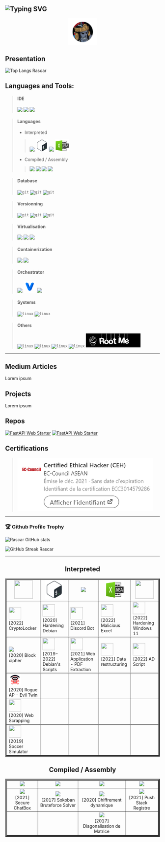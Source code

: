 <!--<p align="center">
  <img src="/img/under_construction.gif" />
</p>
---
-->
![Typing SVG](https://readme-typing-svg.herokuapp.com?font=Tiro+Devanagari+Sanskrit&size=32&duration=2000&color=CF0000&lines=Assistant+RSSI;Ing%C3%A9nieur+S%C3%A9curit%C3%A9;DevOps)
---

<p align="center">
  <img width="92" src="/img/rascar.png" />
</p><h2 align="center"></h2>

## Presentation

![Top Langs Rascar](https://github-readme-stats.vercel.app/api/top-langs/?username=RascarKapHack&title_color=000000&layout=compact)
## **Languages and Tools:**  

> #### IDE
> <code><a href="https://github.com/RascarKapHack/Custom-Vim"><img height="40" src="https://upload.wikimedia.org/wikipedia/commons/thumb/archive/9/9f/20100427190601%21Vimlogo.svg/120px-Vimlogo.svg.png"></a></code>
> <code><a><img height="40" src="https://raw.githubusercontent.com/shinokada/shinokada/master/assets/visual-studio-code.png"></a></code>
> <code><a><img height="40" src="https://upload.wikimedia.org/wikipedia/commons/thumb/9/9c/IntelliJ_IDEA_Icon.svg/512px-IntelliJ_IDEA_Icon.svg.png?20200803071016"></a></code>

> #### Languages
> - Interpreted
>> <code><a href="/src/Languages and Tools/Languages_Python.md"><img height="40" src="https://raw.githubusercontent.com/shinokada/shinokada/master/assets/python.png"></a></code>
>> <code><a href="/src/Languages and Tools/Languages_Bash.md"><img src="https://raw.githubusercontent.com/devicons/devicon/master/icons/bash/bash-original.svg" alt="bash" width="40" height="40"/></a></code>
>> <code><a href="/src/Languages and Tools/Languages_NodeJS.md"><img height="40" src="https://upload.wikimedia.org/wikipedia/commons/thumb/d/d9/Node.js_logo.svg/langfr-1920px-Node.js_logo.svg.png"></a></code>
>> <code><a href="https://www.bnbstickers.com/wp-content/uploads/2017/01/private-notext.png"><img height="40" src="./img/vba.png"></a></code> <br>
> - Compiled / Assembly
>> <code><a href="/src/Languages and Tools/Languages_R.md"><img height="40" src="https://symbols.getvecta.com/stencil_94/126_rust-language-icon.1652c6341b.svg"></a></code>
>> <code><a href="/src/Languages and Tools/Languages_Java.md"><img height="40" src="https://cdn-icons-png.flaticon.com/512/226/226777.png"></a></code>
>> <code><img height="40" src="https://upload.wikimedia.org/wikipedia/commons/thumb/1/18/C_Programming_Language.svg/380px-C_Programming_Language.svg.png?20201031132917"></code>
>> <code><img height="40" src="https://hackr.io/tutorials/assembly-language/logo-assembly-language.svg?ver=1603208610"></code>

> #### Database
> <code><img src="https://www.logiciels.pro/wp-content/uploads/2021/05/mariadb-avis-prix-alternatives-logiciel.webp" alt="git" width="40" height="40"/></code>
> <code><img src="https://upload.wikimedia.org/wikipedia/commons/thumb/2/29/Postgresql_elephant.svg/640px-Postgresql_elephant.svg.png" alt="git" width="40" height="40"/></code>
> <code><img src="https://sqliteviewer.com/blog/wp-content/uploads/2015/06/sqlite-database.png" alt="git" height="40"/></code>

> #### Versionning
> <code><img src="https://upload.wikimedia.org/wikipedia/commons/thumb/9/91/Octicons-mark-github.svg/1024px-Octicons-mark-github.svg.png" alt="git" width="40" height="40"/></code>
> <code><img src="https://www.vectorlogo.zone/logos/git-scm/git-scm-icon.svg" alt="git" width="40" height="40"/></code>
> <code><img src="https://humancoders-formations.s3.amazonaws.com/uploads/course/logo/155/thumb_bigger_formation-gitlab.png" alt="git" width="40" height="40"/></code>

> #### Virtualisation
><code><img height="40" src="https://bearstech.com/technologies-expertises/kvm/logo.svg"></code>
<code><img height="40" src="https://upload.wikimedia.org/wikipedia/commons/thumb/5/5a/Vmware_workstation_16_icon.svg/769px-Vmware_workstation_16_icon.svg.png"></code>
<code><img height="40" src="https://upload.wikimedia.org/wikipedia/commons/d/d5/Virtualbox_logo.png"></code>

> #### Containerization
><code><img height="40" src="https://www.docker.com/wp-content/uploads/2022/05/Docker_Temporary_Image_Google_Blue_1080x1080_v1.png"></code>
><code><img height="40" src="https://neoncloud.eu/licensing/assets/img/clients/lxc.png"></code>

> #### Orchestrator
><code><img height="40" src="https://play-lh.googleusercontent.com/TT36Nsjyt0Yn8eyPAXuNK0bJsXmryP9ovsp7qdOy9sulYlr7v2Le5Ckf0I9S3AiaaXs=w240-h480-rw"></code>
><code><img height="40" src="https://raw.githubusercontent.com/github/explore/80688e429a7d4ef2fca1e82350fe8e3517d3494d/topics/vagrant/vagrant.png"></code>
><code><img height="40" src="https://upload.wikimedia.org/wikipedia/labs/thumb/b/ba/Kubernetes-icon-color.svg/512px-Kubernetes-icon-color.svg.png?20210818121315"></code>

> #### Systems
> <code><img src="https://icon-library.com/images/windows-server-icon/windows-server-icon-7.jpg" alt="linux" width="38" height="38"/></code>
> <code><img src="https://free-astro.org/images/0/04/Debian_logo.png" alt="linux" width="40" height="40"/></code>

> #### Others
> <code><img src="https://www.datocms-assets.com/2885/1620155106-brandhcpackerverticalcolor.svg" alt="linux" width="40" height="40"/></code>
> <code><img src="https://info.varonis.com/hs-fs/hubfs/Imported_Blog_Media/cuckoo_logo-1.png?width=640&height=233&name=cuckoo_logo-1.png" alt="linux" height="40"/></code>
> <code><img src="https://suricata.io/wp-content/uploads/2021/01/Suricata_logo_600x600.png" alt="linux" height="40"/></code>
> <code><img src="https://avatars.githubusercontent.com/u/1507452?s=280&v=4" alt="linux" height="40"/></code>
>[![root-me](img/rootme.png?style=centerme)](https://www.root-me.org/Rascar-Kap-hack "Redirect to root-me")
---

## Medium Articles
Lorem ipsum

## Projects
Lorem ipsum

## Repos
[![FastAPI Web Starter](https://github-readme-stats.vercel.app/api/pin/?username=RascarKapHack&repo=ChatBox&show_owner=true)](https://github.com/RascarKapHack/ChatBox)
[![FastAPI Web Starter](https://github-readme-stats.vercel.app/api/pin/?username=iTrofa&repo=OmegaVirus&show_owner=true)](https://github.com/iTrofa/OmegaVirus)

## Certifications
<!--
Regrouper entre 
- certifications fonctionnelles (ISO 27001 Lead Auditor/Implementor, CISSP)
----
- certifications techniques (CEH/OSCP)
----
- certifications admin (LPIC 100-500, CKA, etc)
-->
><code><a href="https://aspen.eccouncil.org/Verify"><img src="img/ceh.png" alt="ceh"/></a></code>

---
<h3>🏆 Github Profile Trophy</h2>

![Rascar GitHub stats](https://github-readme-stats.vercel.app/api?username=RascarKapHack&show_icons=true&title_color=fff&icon_color=79ff97&text_color=9f9f9f&bg_color=151515)

![GitHub Streak Rascar](https://github-readme-streak-stats.herokuapp.com?user=RascarKapHack&theme=holi-theme&hide_border=true)

---

<!--
 <a target="_blank" href="https://github-readme-medium-recent-article.vercel.app/medium/@shinichiokada/0"><img src="https://github-readme-medium-recent-article.vercel.app/medium/@shinichiokada/0" alt="Recent Article 1">

<a target="_blank" href="https://github-readme-medium-recent-article.vercel.app/medium/@shinichiokada/2"><img src="https://github-readme-medium-recent-article.vercel.app/medium/@shinichiokada/2" alt="Recent Article 3">
-->

 

<table border=4>
  <p align="center">
  </p><h2 align="center"><b>Interpreted</b></h2>
  <tr>
    <td align="center" ><img width="60" height="60" src="https://raw.githubusercontent.com/shinokada/shinokada/master/assets/python.png" /></td>
    <td align="center" ><img width="60" height="60" src="https://raw.githubusercontent.com/devicons/devicon/master/icons/bash/bash-original.svg" /></td>
    <td align="center" ><img height="60" src="https://upload.wikimedia.org/wikipedia/commons/thumb/d/d9/Node.js_logo.svg/langfr-1920px-Node.js_logo.svg.png" /></td>
    <td align="center" ><img width="60" height="60" src="./img/vba.png" /></td>
    <td align="center" ><img width="60" height="60" src="https://blog.cellenza.com/wp-content/uploads/2017/01/PowerShell_5.0_icon.png" /></td>
  </tr>

  <tr>
    <td><img width="40" height="40" src="https://www.nationalitsolutions.com.au/uploaded/pics/cryptolocker.jpg" /><br>[2022] CryptoLocker</td>
    <td><img width="40" height="40" src="https://www.papo-france.com/1200-thickbox_default/chevalier-griffon.jpg" /><br>[2020] Hardening Debian</td>
    <td><img width="40" height="40" src="https://sparkcdnwus2.azureedge.net/sparkimageassets/XPDC2RH70K22MN-08afd558-a61c-4a63-9171-d3f199738e9f" /><br>[2021] Discord Bot</td>
    <td><img width="40" height="40" src="https://www.crowdstrike.com/wp-content/uploads/2022/01/0122_11_WhisperGate_Blog_1060x698-1.jpeg" /><br>[2022] Malicious Excel</td>
    <td><img width="40" height="40" src="https://www.papo-france.com/1200-thickbox_default/chevalier-griffon.jpg" /><br>[2022] Hardening Windows 11</td>
  </tr>

  <tr>
    <td><img height="40" src="https://cdn.futura-sciences.com/buildsv6/images/wide1920/b/7/d/b7dd69dec5_50159526_cryptologue1.jpg" /><br>[2020] Block cipher</td>
    <td><img width="40" height="40" src="https://upload.wikimedia.org/wikipedia/commons/thumb/d/da/GNOME_Terminal_icon_2019.svg/128px-GNOME_Terminal_icon_2019.svg.png?20190330144527" /><br>[2019-2022] Debian's Scripts</td>
    <td><img width="40" height="40" src="https://upload.wikimedia.org/wikipedia/commons/thumb/a/a7/React-icon.svg/1200px-React-icon.svg.png" /><br>[2021] Web Application - PDF Extraction</td>
    <td><img width="40" height="40" src="https://play-lh.googleusercontent.com/37EzETO6gZyKmCg2kBIFX1e9gkubxZrVa5fHJ6yOaa7VvEShHjKv2RdtwnZt9Sk258s" /><br>[2021] Data restructuring</td>
    <td><img width="40" height="40" src="https://www.zupimages.net/up/22/24/4rcd.png" /><br>[2022] AD Script</td>
  <tr>

  <tr>
    <td><img width="40" height="40" src="./img/rogue_ap.png" /><br>[2020] Rogue AP - Evil Twin</td>
    <td></td>
    <td></td>
    <td></td>
    <td></td>
  </tr>

  </tr>
    <td><img width="40" height="40" src="https://img.freepik.com/vecteurs-libre/voleur-portant-sac-argent_33070-2129.jpg?w=2000" /><br>[2020] Web Scrapping</td>
    <td></td>
    <td></td>
    <td></td>
    <td></td>
  <tr>

  <tr>
    <td><img width="40" height="40" src="https://pics.clipartpng.com/midle/Soccer_Ball_PNG_Clip_Art-1361.png" /><br>[2019] Soccer Simulator</td>
    <td></td>
    <td></td>
    <td></td>
    <td></td>
  </tr>
</table>

<table border=5>

<p align="center">
</p><h2 align="center"><b>Compiled / Assembly</b></h2>

<tr>
  <td align="center" ><img width="50" src="https://symbols.getvecta.com/stencil_94/126_rust-language-icon.1652c6341b.svg" /></td>
  <td align="center" ><img width="50" src="https://cdn-icons-png.flaticon.com/512/226/226777.png" /></td>
  <td align="center" ><img width="50" src="https://upload.wikimedia.org/wikipedia/commons/thumb/1/18/C_Programming_Language.svg/380px-C_Programming_Language.svg.png?20201031132917" /></td>
  <td align="center" ><img width="50" src="https://hackr.io/tutorials/assembly-language/logo-assembly-language.svg?ver=1603208610" /></td>
</tr>

<tr>
  <td align="center"><img height="50" src="https://www.callcentrehelper.com/images/stories/2020/10/chat-bot-head-set-760.jpg" /><br>[2021] Secure ChatBox</td>
  <td align="center"><img height="50" src="https://media.wired.com/photos/5af2249a0b975d475fa7afbf/master/pass/algorithms_landlord-FINAL.jpg" /><br>[2017] Sokoban Bruteforce Solver</td>
  <td align="center"><img height="50" src="https://www.ovhcloud.com/sites/default/files/styles/large_screens_1x/public/2022-04/whatis_encryption.png" /><br>[2020] Chiffrement dynamique</td>
  <td align="center"><img height="50" src="https://upload.wikimedia.org/wikipedia/commons/thumb/a/a0/Meuble_h%C3%A9raldique_Engrenage.svg/125px-Meuble_h%C3%A9raldique_Engrenage.svg.png" /><br>[2021] Push Stack Registre</td>
</tr>

<tr>
  <td></td>
  <td></td>
  <td align="center" ><img height="50" src="https://misterprepa.net/wp-content/uploads/2020/10/Matrice-carree-abcd.png" /><br>[2017] Diagonalisation de Matrice</td>
  <td></td>
</tr>

</table>


